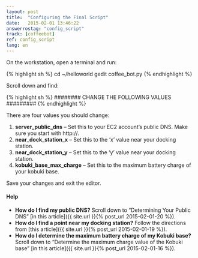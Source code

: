 ```yaml
---
layout: post
title:  "Configuring the Final Script"
date:   2015-02-01 13:46:22
answerrostag: "config_script"
track: [coffeebot]
ref: config_script
lang: en
---
```


On the workstation, open a terminal and run:

{% highlight sh %}
cd ~/helloworld
gedit coffee_bot.py
{% endhighlight %}

Scroll down and find:

{% highlight sh %}
######## CHANGE THE FOLLOWING VALUES #########
{% endhighlight %}

There are four values you should change:

1. **server_public_dns** – Set this to your EC2 account’s public DNS. Make sure you start with http://.
2. **near_dock_station_x** – Set this to the ‘x’ value near your docking station.
3. **near_dock_station_y** – Set this to the ‘y’ value near your docking station.
4. **kobuki_base_max_charge** – Set this to the maximum battery charge of your kobuki base.

Save your changes and exit the editor.

#### Help

* **How do I find my public DNS?** Scroll down to “Determining Your Public DNS” [in this article]({{ site.url }}{% post_url 2015-02-01-20 %}).
* **How do I find a point near my docking station?** Follow the directions from [this article]({{ site.url }}{% post_url 2015-02-01-19 %}).
* **How do I determine the maximum battery charge of my Kobuki base?** Scroll down to “Determine the maximum charge value of the Kobuki base” [in this article]({{ site.url }}{% post_url 2015-02-01-16 %}).

